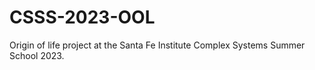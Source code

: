 # CSSS-2023-OOL
Origin of life project at the Santa Fe Institute Complex Systems Summer School 2023.
